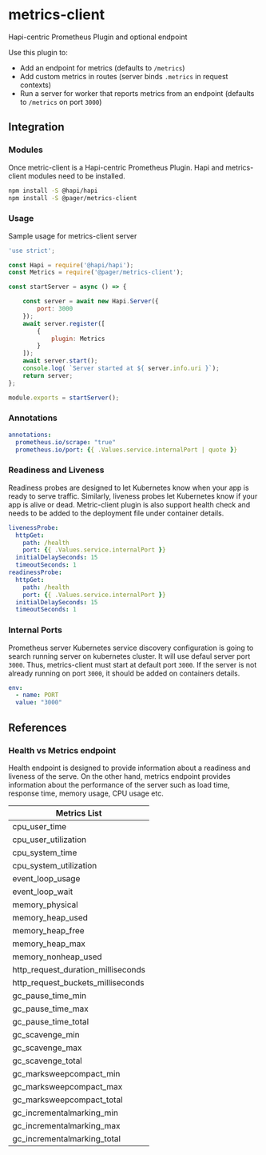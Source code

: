 # metrics-client
Hapi-centric Prometheus Plugin and optional endpoint

Use this plugin to:
- Add an endpoint for metrics (defaults to `/metrics`)
- Add custom metrics in routes (server binds `.metrics` in request contexts)
- Run a server for worker that reports metrics from an endpoint (defaults to `/metrics` on port `3000`)

## Integration 

### Modules

Once metric-client is a Hapi-centric Prometheus Plugin. Hapi and metrics-client modules need to be installed.

```bash
npm install -S @hapi/hapi
npm install -S @pager/metrics-client
```
### Usage 

Sample usage for metrics-client server 

```js
'use strict';

const Hapi = require('@hapi/hapi');
const Metrics = require('@pager/metrics-client');

const startServer = async () => {

    const server = await new Hapi.Server({
        port: 3000
    });
    await server.register([
        {
            plugin: Metrics
        }
    ]);
    await server.start();
    console.log( `Server started at ${ server.info.uri }`);
    return server;
};

module.exports = startServer();
```

### Annotations

```yaml
annotations:
  prometheus.io/scrape: "true"
  prometheus.io/port: {{ .Values.service.internalPort | quote }}
```

### Readiness and Liveness

Readiness probes are designed to let Kubernetes know when your app is ready to serve traffic. Similarly, liveness probes let Kubernetes know if your app is alive or dead. Metric-client plugin is also support health check and needs to be added to the deployment file under container details. 

```yaml
livenessProbe:
  httpGet:
    path: /health
    port: {{ .Values.service.internalPort }} 
  initialDelaySeconds: 15
  timeoutSeconds: 1
readinessProbe:
  httpGet:
    path: /health
    port: {{ .Values.service.internalPort }}
  initialDelaySeconds: 15
  timeoutSeconds: 1
```

### Internal Ports 

Prometheus server Kubernetes service discovery configuration is going to search running server on kubernetes cluster. It will use  defaul server port `3000`. Thus, metrics-client must start at default port `3000`. If the server is not already running on port `3000`, it should be added on containers details.  

```yaml
env:
  - name: PORT
  value: "3000"
```

## References

### Health vs Metrics endpoint

Health endpoint is designed to provide information about a readiness and liveness of the serve. On the other hand, metrics endpoint provides information about the performance of the server such as load time, response time, memory usage, CPU usage etc. 


| Metrics List|
|---|
|cpu_user_time|
|cpu_user_utilization|
|cpu_system_time|
|cpu_system_utilization|
|event_loop_usage|
|event_loop_wait|
|memory_physical|
|memory_heap_used|
|memory_heap_free|
|memory_heap_max|
|memory_nonheap_used|
|http_request_duration_milliseconds|
|http_request_buckets_milliseconds|
|gc_pause_time_min|
|gc_pause_time_max|
|gc_pause_time_total|
|gc_scavenge_min|
|gc_scavenge_max|
|gc_scavenge_total|
|gc_marksweepcompact_min|
|gc_marksweepcompact_max|
|gc_marksweepcompact_total|
|gc_incrementalmarking_min|
|gc_incrementalmarking_max|
|gc_incrementalmarking_total|

